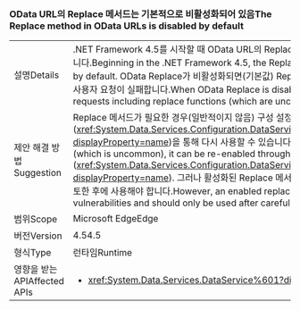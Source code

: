 ### <a name="the-replace-method-in-odata-urls-is-disabled-by-default"></a><span data-ttu-id="9b4e1-101">OData URL의 Replace 메서드는 기본적으로 비활성화되어 있음</span><span class="sxs-lookup"><span data-stu-id="9b4e1-101">The Replace method in OData URLs is disabled by default</span></span>

|   |   |
|---|---|
|<span data-ttu-id="9b4e1-102">설명</span><span class="sxs-lookup"><span data-stu-id="9b4e1-102">Details</span></span>|<span data-ttu-id="9b4e1-103">.NET Framework 4.5를 시작할 때 OData URL의 Replace 메서드는 기본적으로 비활성화되어 있습니다.</span><span class="sxs-lookup"><span data-stu-id="9b4e1-103">Beginning in the .NET Framework 4.5, the Replace method in OData URLs is disabled by default.</span></span> <span data-ttu-id="9b4e1-104">OData Replace가 비활성화되면(기본값) Replace 기능(일반적이지 않음)을 포함한 모든 사용자 요청이 실패합니다.</span><span class="sxs-lookup"><span data-stu-id="9b4e1-104">When OData Replace is disabled (now by default), any user requests including replace functions (which are uncommon) will fail.</span></span>|
|<span data-ttu-id="9b4e1-105">제안 해결 방법</span><span class="sxs-lookup"><span data-stu-id="9b4e1-105">Suggestion</span></span>|<span data-ttu-id="9b4e1-106">Replace 메서드가 필요한 경우(일반적이지 않음) 구성 설정(<xref:System.Data.Services.Configuration.DataServicesFeaturesSection.ReplaceFunction?displayProperty=name>)을 통해 다시 사용할 수 있습니다.</span><span class="sxs-lookup"><span data-stu-id="9b4e1-106">If the replace method is required (which is uncommon), it can be re-enabled through a config settings (<xref:System.Data.Services.Configuration.DataServicesFeaturesSection.ReplaceFunction?displayProperty=name>).</span></span> <span data-ttu-id="9b4e1-107">그러나 활성화된 Replace 메서드는 보안 취약점을 열 수 있어 신중하게 검토한 후에 사용해야 합니다.</span><span class="sxs-lookup"><span data-stu-id="9b4e1-107">However, an enabled replace method can open security vulnerabilities and should only be used after careful review.</span></span>|
|<span data-ttu-id="9b4e1-108">범위</span><span class="sxs-lookup"><span data-stu-id="9b4e1-108">Scope</span></span>|<span data-ttu-id="9b4e1-109">Microsoft Edge</span><span class="sxs-lookup"><span data-stu-id="9b4e1-109">Edge</span></span>|
|<span data-ttu-id="9b4e1-110">버전</span><span class="sxs-lookup"><span data-stu-id="9b4e1-110">Version</span></span>|<span data-ttu-id="9b4e1-111">4.5</span><span class="sxs-lookup"><span data-stu-id="9b4e1-111">4.5</span></span>|
|<span data-ttu-id="9b4e1-112">형식</span><span class="sxs-lookup"><span data-stu-id="9b4e1-112">Type</span></span>|<span data-ttu-id="9b4e1-113">런타임</span><span class="sxs-lookup"><span data-stu-id="9b4e1-113">Runtime</span></span>|
|<span data-ttu-id="9b4e1-114">영향을 받는 API</span><span class="sxs-lookup"><span data-stu-id="9b4e1-114">Affected APIs</span></span>|<ul><li><xref:System.Data.Services.DataService%601?displayProperty=nameWithType></li></ul>|

